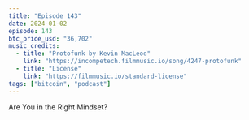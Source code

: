 ```yaml
---
title: "Episode 143"
date: 2024-01-02
episode: 143
btc_price_usd: "36,702"
music_credits:
  - title: "Protofunk by Kevin MacLeod"
    link: "https://incompetech.filmmusic.io/song/4247-protofunk"
  - title: "License"
    link: "https://filmmusic.io/standard-license"
tags: ["bitcoin", "podcast"]
---
```


Are You in the Right Mindset?